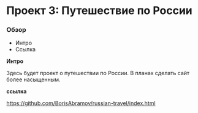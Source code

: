 # Проект 3: Путешествие по России

### Обзор
* Интро
* Ссылка


**Интро**

Здесь будет проект о путешествии по России.
В планах сделать сайт более насыщенным.

**ссылка**

https://github.com/BorisAbramov/russian-travel/index.html


